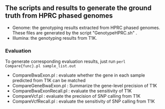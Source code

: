 ## The scripts and results to generate the ground truth from HPRC phased genomes
- Genome: the genotyping results extracted from HPRC phased genomes. These files are generated by the script "GenotypeHPRC.sh" .
- Illumina: the genotyping results from T1K.

### Evaluation
To generate corresponding evaluation results, just run `perl Compare{func}.pl sample_list.out`
- CompareBwaExon.pl : evaluate whether the gene in each sample predicted from T1K can be matched
- CompareGeneBwaExon.pl : Summarize the gene-level precision of T1K
- CompareBwaExonRecall.pl : evaluate the sensitivity of T1K
- CompareVcf.pl : evaluate the precision of SNP calling from T1K
- CompareVcfRecall.pl : evaluate the sensitivity of SNP calling from T1K
